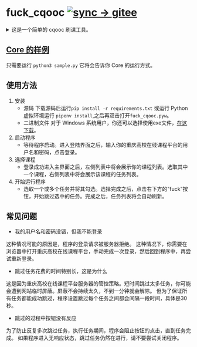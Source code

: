 # fuck_cqooc [![sync -> gitee](https://github.com/Fatpandac/fuck_cqooc/actions/workflows/sync-to-gitee.yml/badge.svg?branch=master&event=push)](https://github.com/Fatpandac/fuck_cqooc/actions/workflows/sync-to-gitee.yml)

<details>
<summary>这是一个简单的 <a hraf="http://www.cqooc.com">cqooc 刷课工具。</a></summary>

> 🥁 We don't need no education
>
> 🎹 We don't need no thought control
>
> 🎸 No dark sarcasm in the classroom
>
> 🎙️ Teacher, leave those kids alone
</details>

## [Core 的样例](./sample.py)

只需要运行 `python3 sample.py` 它将会告诉你 Core 的运行方式。

## 使用方法

1. 安装
    - 源码
    下载源码后运行`pip install -r requirements.txt` 或运行 Python 虚拟环境运行 `pipenv install`,之后再双击打开`fuck_cqooc.pyw`。
    - 二进制文件
    对于 Windows 系统用户，你还可以选择使用exe文件，[在这下载](https://github.com/Fatpandac/fuck_cqooc/releases)。
2. 启动程序
    - 等待程序启动。进入登陆界面之后，输入你的重庆高校在线课程平台的用户名和密码，点击登录。
3. 选择课程
    - 登录成功进入主界面之后，左侧列表中将会展示你的课程列表。选取其中一个课程，右侧列表中将会展示该课程的任务列表。
4. 开始运行程序
    - 选取一个或多个任务并将其勾选。选择完成之后，点击右下方的"fuck"按钮，开始跳过选中的任务。完成之后，任务列表将会自动刷新。

## 常见问题

- 我的用户名和密码没错，但我不能登录

这种情况可能的原因是，程序的登录请求被服务器拒绝。
这种情况下，你需要在浏览器中打开重庆高校在线课程平台，手动完成一次登录，然后回到程序中，再尝试重新登录。

- 跳过任务花费的时间特别长，这是为什么

这是因为重庆高校在线课程平台服务器的管控策略。短时间跳过太多任务，你可能会遭到网站临时屏蔽。屏蔽不会持续太久，不到一分钟就会解除。
但为了保证所有任务都能成功跳过，程序设置跳过每个任务之间都会间隔一段时间，具体是30秒。

- 跳过的过程中按钮没有反应

为了防止反复多次跳过任务，执行任务期间，程序会阻止按钮的点击，直到任务完成。
如果程序进入无响应状态，跳过任务仍然在进行，请不要尝试关闭程序。
